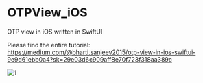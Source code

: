 # OTPView_iOS
OTP view in iOS written in SwiftUI

Please find the entire tutorial: https://medium.com/@bharti.sanjeev2015/otp-view-in-ios-swiftui-9e9d61ebb0a4?sk=29e03d6c909aff8e70f723f318aa389c

![1](https://github.com/sbharti2016/OTPView_iOS/assets/60354752/afeedf09-50ca-4eca-9dc0-100e6ba37f76)
